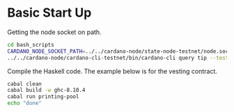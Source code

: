 # Basic Start Up

Getting the node socket on path.

```bash
cd bash_scripts
CARDANO_NODE_SOCKET_PATH=../../cardano-node/state-node-testnet/node.socket
../../cardano-node/cardano-cli-testnet/bin/cardano-cli query tip --testnet-magic 1097911063
```

Compile the Haskell code. The example below is for the vesting contract.

```bash
cabal clean
cabal build -w ghc-8.10.4
cabal run printing-pool
echo "done"
```